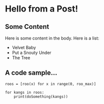 Hello from a Post!
===============

Some Content
------------
Here is some content in the body. Here is a list:
* Velvet Baby
* Put a Snouty Under
* The Tree

A code sample...
--------------
```
roos = [roo(x) for x in range(0, roo_max)]

for kangs in roos:
    print(doSomething(kangs))

```